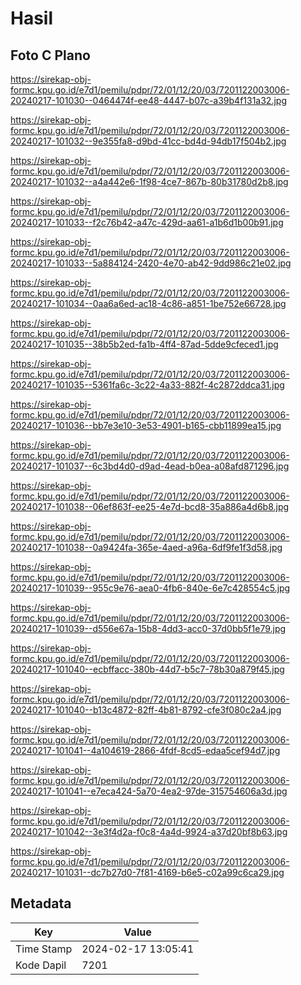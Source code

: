 # Hasil

## Foto C Plano

https://sirekap-obj-formc.kpu.go.id/e7d1/pemilu/pdpr/72/01/12/20/03/7201122003006-20240217-101030--0464474f-ee48-4447-b07c-a39b4f131a32.jpg

https://sirekap-obj-formc.kpu.go.id/e7d1/pemilu/pdpr/72/01/12/20/03/7201122003006-20240217-101032--9e355fa8-d9bd-41cc-bd4d-94db17f504b2.jpg

https://sirekap-obj-formc.kpu.go.id/e7d1/pemilu/pdpr/72/01/12/20/03/7201122003006-20240217-101032--a4a442e6-1f98-4ce7-867b-80b31780d2b8.jpg

https://sirekap-obj-formc.kpu.go.id/e7d1/pemilu/pdpr/72/01/12/20/03/7201122003006-20240217-101033--f2c76b42-a47c-429d-aa61-a1b6d1b00b91.jpg

https://sirekap-obj-formc.kpu.go.id/e7d1/pemilu/pdpr/72/01/12/20/03/7201122003006-20240217-101033--5a884124-2420-4e70-ab42-9dd986c21e02.jpg

https://sirekap-obj-formc.kpu.go.id/e7d1/pemilu/pdpr/72/01/12/20/03/7201122003006-20240217-101034--0aa6a6ed-ac18-4c86-a851-1be752e66728.jpg

https://sirekap-obj-formc.kpu.go.id/e7d1/pemilu/pdpr/72/01/12/20/03/7201122003006-20240217-101035--38b5b2ed-fa1b-4ff4-87ad-5dde9cfeced1.jpg

https://sirekap-obj-formc.kpu.go.id/e7d1/pemilu/pdpr/72/01/12/20/03/7201122003006-20240217-101035--5361fa6c-3c22-4a33-882f-4c2872ddca31.jpg

https://sirekap-obj-formc.kpu.go.id/e7d1/pemilu/pdpr/72/01/12/20/03/7201122003006-20240217-101036--bb7e3e10-3e53-4901-b165-cbb11899ea15.jpg

https://sirekap-obj-formc.kpu.go.id/e7d1/pemilu/pdpr/72/01/12/20/03/7201122003006-20240217-101037--6c3bd4d0-d9ad-4ead-b0ea-a08afd871296.jpg

https://sirekap-obj-formc.kpu.go.id/e7d1/pemilu/pdpr/72/01/12/20/03/7201122003006-20240217-101038--06ef863f-ee25-4e7d-bcd8-35a886a4d6b8.jpg

https://sirekap-obj-formc.kpu.go.id/e7d1/pemilu/pdpr/72/01/12/20/03/7201122003006-20240217-101038--0a9424fa-365e-4aed-a96a-6df9fe1f3d58.jpg

https://sirekap-obj-formc.kpu.go.id/e7d1/pemilu/pdpr/72/01/12/20/03/7201122003006-20240217-101039--955c9e76-aea0-4fb6-840e-6e7c428554c5.jpg

https://sirekap-obj-formc.kpu.go.id/e7d1/pemilu/pdpr/72/01/12/20/03/7201122003006-20240217-101039--d556e67a-15b8-4dd3-acc0-37d0bb5f1e79.jpg

https://sirekap-obj-formc.kpu.go.id/e7d1/pemilu/pdpr/72/01/12/20/03/7201122003006-20240217-101040--ecbffacc-380b-44d7-b5c7-78b30a879f45.jpg

https://sirekap-obj-formc.kpu.go.id/e7d1/pemilu/pdpr/72/01/12/20/03/7201122003006-20240217-101040--b13c4872-82ff-4b81-8792-cfe3f080c2a4.jpg

https://sirekap-obj-formc.kpu.go.id/e7d1/pemilu/pdpr/72/01/12/20/03/7201122003006-20240217-101041--4a104619-2866-4fdf-8cd5-edaa5cef94d7.jpg

https://sirekap-obj-formc.kpu.go.id/e7d1/pemilu/pdpr/72/01/12/20/03/7201122003006-20240217-101041--e7eca424-5a70-4ea2-97de-315754606a3d.jpg

https://sirekap-obj-formc.kpu.go.id/e7d1/pemilu/pdpr/72/01/12/20/03/7201122003006-20240217-101042--3e3f4d2a-f0c8-4a4d-9924-a37d20bf8b63.jpg

https://sirekap-obj-formc.kpu.go.id/e7d1/pemilu/pdpr/72/01/12/20/03/7201122003006-20240217-101031--dc7b27d0-7f81-4169-b6e5-c02a99c6ca29.jpg


## Metadata

| Key        | Value               |
| ---------- | ------------------- |
| Time Stamp | 2024-02-17 13:05:41 |
| Kode Dapil | 7201                |



